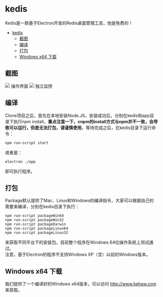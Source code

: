 # kedis
Kedis是一款基于Electron开发的Redis桌面管理工具，他是免费的！  
- [kedis](#kedis)
    - [截图](#%E6%88%AA%E5%9B%BE)
    - [编译](#%E7%BC%96%E8%AF%91)
    - [打包](#%E6%89%93%E5%8C%85)
    - [Windows x64 下载](#windows-x64-%E4%B8%8B%E8%BD%BD)
## 截图
![](http://www.kehaw.com/images/screenshot.png)
操作界面
![](http://www.kehaw.com/images/mo.png)
独立监控
## 编译
Clone项目之后，首先在本地安装Node.JS，安装成功后，分别在kedis和app目录下执行npm install，**重点注意一下，cnpm的install方式与npm并不一致，会导致可以运行，但是无法打包，请谨慎使用**，等待完成之后，在kedis目录下运行命令：  
```
npm run-script start
```
或者是：
```
electron ./app
```
即可执行程序。  
## 打包
Package默认提供了Mac、Linux和Windows的编译指令，大家可以根据自己的需要来编译，分别在kedis目录下执行：  
```
npm run-script packageWin64
npm run-script packageWin32
npm run-script packageDarwin
npm run-script packageLinux64
npm run-script packageLinux32
```
来获取不同平台下的安装包，目前整个程序在Windows 64位操作系统上测试通过。  
注意，基于Electron的程序不支持Windows XP（含）以前的Windows版本。

## Windows x64 下载
我们提供了一个编译好的Windows x64版本，可以访问 http://www.kehaw.com 来获取。
